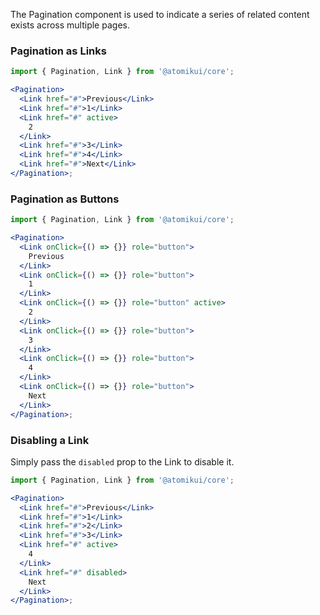 The Pagination component is used to indicate a series of related content exists across multiple pages.

### Pagination as Links

```jsx
import { Pagination, Link } from '@atomikui/core';

<Pagination>
  <Link href="#">Previous</Link>
  <Link href="#">1</Link>
  <Link href="#" active>
    2
  </Link>
  <Link href="#">3</Link>
  <Link href="#">4</Link>
  <Link href="#">Next</Link>
</Pagination>;
```

### Pagination as Buttons

```jsx
import { Pagination, Link } from '@atomikui/core';

<Pagination>
  <Link onClick={() => {}} role="button">
    Previous
  </Link>
  <Link onClick={() => {}} role="button">
    1
  </Link>
  <Link onClick={() => {}} role="button" active>
    2
  </Link>
  <Link onClick={() => {}} role="button">
    3
  </Link>
  <Link onClick={() => {}} role="button">
    4
  </Link>
  <Link onClick={() => {}} role="button">
    Next
  </Link>
</Pagination>;
```

### Disabling a Link

Simply pass the `disabled` prop to the Link to disable it.

```jsx
import { Pagination, Link } from '@atomikui/core';

<Pagination>
  <Link href="#">Previous</Link>
  <Link href="#">1</Link>
  <Link href="#">2</Link>
  <Link href="#">3</Link>
  <Link href="#" active>
    4
  </Link>
  <Link href="#" disabled>
    Next
  </Link>
</Pagination>;
```
